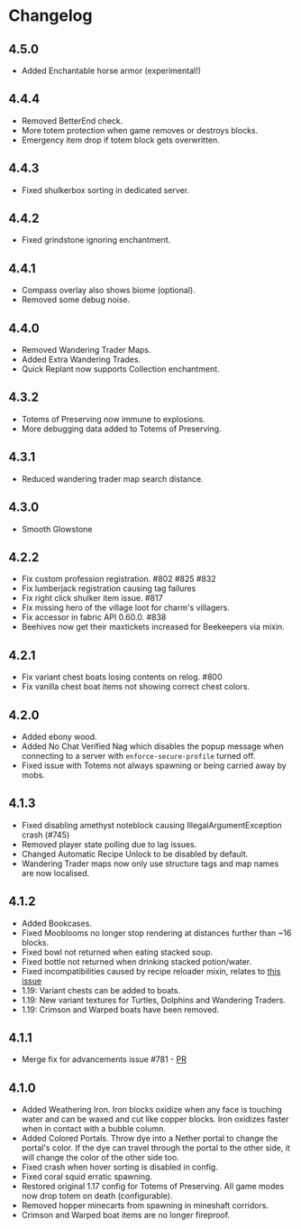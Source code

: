 # Changelog

## 4.5.0

* Added Enchantable horse armor (experimental!)

## 4.4.4

* Removed BetterEnd check.
* More totem protection when game removes or destroys blocks.
* Emergency item drop if totem block gets overwritten.

## 4.4.3

* Fixed shulkerbox sorting in dedicated server.

## 4.4.2

* Fixed grindstone ignoring enchantment.

## 4.4.1

* Compass overlay also shows biome (optional).
* Removed some debug noise.

## 4.4.0

* Removed Wandering Trader Maps.
* Added Extra Wandering Trades.
* Quick Replant now supports Collection enchantment.

## 4.3.2

* Totems of Preserving now immune to explosions.
* More debugging data added to Totems of Preserving.

## 4.3.1

* Reduced wandering trader map search distance.

## 4.3.0

* Smooth Glowstone

## 4.2.2

* Fix custom profession registration. #802 #825 #832
* Fix lumberjack registration causing tag failures
* Fix right click shulker item issue. #817
* Fix missing hero of the village loot for charm's villagers.
* Fix accessor in fabric API 0.60.0. #838
* Beehives now get their maxtickets increased for Beekeepers via mixin.

## 4.2.1

* Fix variant chest boats losing contents on relog. #800
* Fix vanilla chest boat items not showing correct chest colors.

## 4.2.0

* Added ebony wood.
* Added No Chat Verified Nag which disables the popup message when connecting to a server with `enforce-secure-profile` turned off.
* Fixed issue with Totems not always spawning or being carried away by mobs.

## 4.1.3

* Fixed disabling amethyst noteblock causing IllegalArgumentException crash (#745)
* Removed player state polling due to lag issues.
* Changed Automatic Recipe Unlock to be disabled by default.
* Wandering Trader maps now only use structure tags and map names are now localised.

## 4.1.2

* Added Bookcases.
* Fixed Mooblooms no longer stop rendering at distances further than ~16 blocks.
* Fixed bowl not returned when eating stacked soup.
* Fixed bottle not returned when drinking stacked potion/water.
* Fixed incompatibilities caused by recipe reloader mixin, relates to [this issue](https://github.com/TelepathicGrunt/RepurposedStructures-Fabric/issues/205)
* 1.19: Variant chests can be added to boats.
* 1.19: New variant textures for Turtles, Dolphins and Wandering Traders.
* 1.19: Crimson and Warped boats have been removed.


## 4.1.1

* Merge fix for advancements issue #781 - [PR](https://github.com/svenhjol/Charm/pull/738)

## 4.1.0

* Added Weathering Iron. Iron blocks oxidize when any face is touching water and can be waxed and cut like copper blocks. Iron oxidizes faster when in contact with a bubble column.
* Added Colored Portals. Throw dye into a Nether portal to change the portal's color. If the dye can travel through the portal to the other side, it will change the color of the other side too.
* Fixed crash when hover sorting is disabled in config.
* Fixed coral squid erratic spawning.
* Restored original 1.17 config for Totems of Preserving. All game modes now drop totem on death (configurable).
* Removed hopper minecarts from spawning in mineshaft corridors.
* Crimson and Warped boat items are no longer fireproof.